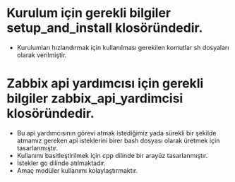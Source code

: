 # Kurulum için gerekli bilgiler setup_and_install klosöründedir.
- Kurulumları hızlandırmak için kullanılması gerekilen komutlar sh dosyaları olarak verilmiştir.

# Zabbix api yardımcısı için gerekli bilgiler zabbix_api_yardimcisi klosöründedir.
- Bu api yardımcısının görevi atmak istediğimiz yada sürekli bir şekilde atmamız gereken api isteklerini birer bash dosyası olarak üretmek için tasarlanmıştır.
- Kullanımı basitleştirilmek için cpp dilinde bir arayüz tasarlanmıştır.
- İstekler go dilinde atılmaktadır.
- Amaç modüler kullanımı kolaylaştırmaktır.
  